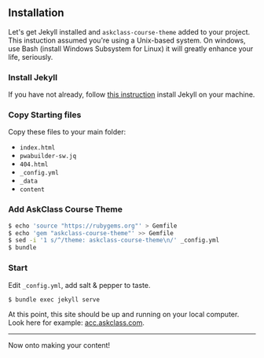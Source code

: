 ## Installation

Let's get Jekyll installed and `askclass-course-theme` added to your project.
This instuction assumed you're using a Unix-based system.
On windows, use Bash (install Windows Subsystem for Linux) it will greatly enhance your life, seriously.

### Install Jekyll

If you have not already, follow [this instruction][Jekyll] install Jekyll on your machine.

### Copy Starting files

Copy these files to your main folder:

- `index.html`
- `pwabuilder-sw.jq`
- `404.html`
- `_config.yml`
- `_data`
- `content`

### Add AskClass Course Theme

```sh
$ echo 'source "https://rubygems.org"' > Gemfile
$ echo 'gem "askclass-course-theme"' >> Gemfile
$ sed -i '1 s/^/theme: askclass-course-theme\n/' _config.yml
$ bundle
```

### Start

Edit `_config.yml`, add salt & pepper to taste.

```sh
$ bundle exec jekyll serve
```

At this point, this site should be up and running on your local computer.
Look here for example: [acc.askclass.com](https://acc.askclass.com).

----

Now onto making your content!

[Jekyll]: https://jekyllrb.com/docs/
